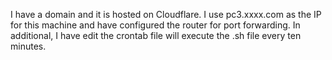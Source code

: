 I have a domain and it is hosted on Cloudflare. I use pc3.xxxx.com as the IP for this machine and have configured the router for port forwarding. In additional, I have edit the crontab file will execute the .sh file every ten minutes.
